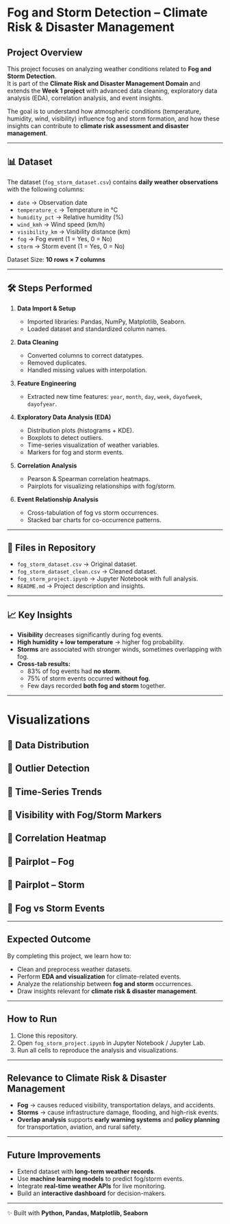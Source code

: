 # Fog and Storm Detection – Climate Risk & Disaster Management  

##  Project Overview  
This project focuses on analyzing weather conditions related to **Fog and Storm Detection**.  
It is part of the **Climate Risk and Disaster Management Domain** and extends the **Week 1 project** with advanced data cleaning, exploratory data analysis (EDA), correlation analysis, and event insights.  

The goal is to understand how atmospheric conditions (temperature, humidity, wind, visibility) influence fog and storm formation, and how these insights can contribute to **climate risk assessment and disaster management**.  

---

## 📊 Dataset  
The dataset (`fog_storm_dataset.csv`) contains **daily weather observations** with the following columns:  

- `date` → Observation date  
- `temperature_c` → Temperature in °C  
- `humidity_pct` → Relative humidity (%)  
- `wind_kmh` → Wind speed (km/h)  
- `visibility_km` → Visibility distance (km)  
- `fog` → Fog event (1 = Yes, 0 = No)  
- `storm` → Storm event (1 = Yes, 0 = No)  

 Dataset Size: **10 rows × 7 columns**  

---

## 🛠 Steps Performed  

1. **Data Import & Setup**  
   - Imported libraries: Pandas, NumPy, Matplotlib, Seaborn.  
   - Loaded dataset and standardized column names.  

2. **Data Cleaning**  
   - Converted columns to correct datatypes.  
   - Removed duplicates.  
   - Handled missing values with interpolation.  

3. **Feature Engineering**  
   - Extracted new time features: `year`, `month`, `day`, `week`, `dayofweek`, `dayofyear`.  

4. **Exploratory Data Analysis (EDA)**  
   - Distribution plots (histograms + KDE).  
   - Boxplots to detect outliers.  
   - Time-series visualization of weather variables.  
   - Markers for fog and storm events.  

5. **Correlation Analysis**  
   - Pearson & Spearman correlation heatmaps.  
   - Pairplots for visualizing relationships with fog/storm.  

6. **Event Relationship Analysis**  
   - Cross-tabulation of fog vs storm occurrences.  
   - Stacked bar charts for co-occurrence patterns.  

---

## 📂 Files in Repository  
- `fog_storm_dataset.csv` → Original dataset.  
- `fog_storm_dataset_clean.csv` → Cleaned dataset.  
- `fog_storm_project.ipynb` → Jupyter Notebook with full analysis.  
- `README.md` → Project description and insights.  

---

## 📈 Key Insights  

- **Visibility** decreases significantly during fog events.  
- **High humidity + low temperature** → higher fog probability.  
- **Storms** are associated with stronger winds, sometimes overlapping with fog.  
- **Cross-tab results:**  
  - 83% of fog events had **no storm**.  
  - 75% of storm events occurred **without fog**.  
  - Few days recorded **both fog and storm** together.  

---

# Visualizations  

## 🔹 Data Distribution  
 

## 🔹 Outlier Detection  


## 🔹 Time-Series Trends  


## 🔹 Visibility with Fog/Storm Markers  


## 🔹 Correlation Heatmap  


## 🔹 Pairplot – Fog  


## 🔹 Pairplot – Storm  


## 🔹 Fog vs Storm Events  

---

##  Expected Outcome  
By completing this project, we learn how to:  
- Clean and preprocess weather datasets.  
- Perform **EDA and visualization** for climate-related events.  
- Analyze the relationship between **fog and storm** occurrences.  
- Draw insights relevant for **climate risk & disaster management**.  

---

##  How to Run  
1. Clone this repository.  
2. Open `fog_storm_project.ipynb` in Jupyter Notebook / Jupyter Lab.  
3. Run all cells to reproduce the analysis and visualizations.  

---

##  Relevance to Climate Risk & Disaster Management  
- **Fog** → causes reduced visibility, transportation delays, and accidents.  
- **Storms** → cause infrastructure damage, flooding, and high-risk events.  
- **Overlap analysis** supports **early warning systems** and **policy planning** for transportation, aviation, and rural safety.  

---

##  Future Improvements  
- Extend dataset with **long-term weather records**.  
- Use **machine learning models** to predict fog/storm events.  
- Integrate **real-time weather APIs** for live monitoring.  
- Build an **interactive dashboard** for decision-makers.  

---

✨ Built with **Python, Pandas, Matplotlib, Seaborn**  
